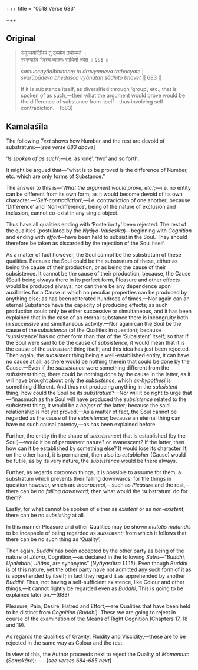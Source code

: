+++
title = "0518 Verse 683"

+++
## Original 
>
> समुच्चयादिभिन्नं तु द्रव्यमेव तथोच्यते ।  
> स्वरूपादेव भेदश्च व्याहतः साधितो भवेत् ॥ ६८३ ॥ 
>
> *samuccayādibhinnaṃ tu dravyameva tathocyate* \|  
> *svarūpādeva bhedaśca vyāhataḥ sādhito bhavet* \|\| 683 \|\| 
>
> If it is substance itself, as diversified through ‘group’, etc., that is spoken of as such,—then what the argument would prove would be the difference of substance from itself—thus involving self-contradiction.—(683)



## Kamalaśīla

The following *Text* shows how Number and the rest are devoid of substratum:—[*see verse 683 above*]

‘*Is spoken of as such*’;—i.e. as ‘one’, ‘two’ and so forth.

It might be argued that—“what is to be proved is the difference of Number, etc. which are only forms of Substance.”

The answer to this is—‘*What the argument would prove, etc*.’;—i.e. no entity can be different from its own form; as it would become devoid of its own character.—‘*Self-contradiction*’,—i.e. contradiction of one another; because ‘Difference’ and ‘Non-difference’, being of the nature of exclusion and inclusion, cannot co-exist in any single object.

Thus have all qualities ending with ‘Posteriority’ been rejected. The rest of the qualities (postulated by the *Nyāya-Vaiśeṣika*)—beginning with *Cognition* and ending with *effort*—have been held to subsist in the Soul. They should therefore be taken as discarded by the rejection of the Soul itself.

As a matter of fact however, the Soul cannot be the substratum of these qualities. Because the Soul could be the substratum of these, either as being the cause of their production, or as being the cause of their subsistence. It cannot be the cause of their production, because, the Cause (Soul) being always there in its perfect form, Pleasure and other effects would be produced always; nor can there be any dependence upon auxiliaries for a Cause in which no peculiar properties can be produced by anything else; as has been reiterated hundreds of times.—Nor again can an eternal Substance have the capacity of producing effects; as such production could only be either successive or simultaneous, and it has been explained that in the case of an eternal substance there is incongruity both in successive and simultaneous activity.—Nor again can the Soul be the cause of the *subsistence* (of the Qualities in question); because ‘subsistence’ has no other form than that of the ‘Subsistent’ itself; so that if the Soul were said to be the cause of *subsistence*, it would mean that it is the cause of the *subsistent* thing itself; and this idea has just been rejected. Then again, the *subsistent* thing being a well-established entity, it can have no cause at all; as there would be nothing therein that could be done by the Cause.—Even if the *subsistence* were something different from the *subsistent* thing, there could be nothing done by the cause in the latter, as it will have brought about only the *subsistence*, which *ex-hypothesi* is something different. And thus not producing anything in the *subsistent* thing, how could the Soul be its *substratum*?—Nor will it be right to urge that—“inasmuch as the Soul will have produced the *subsistence* related to the *subsistent* thing, it would be a *helper* of the latter; because the said relationship is not yet proved.—As a matter of fact, the Soul cannot be regarded as the cause of the *subsistence*; because an eternal thing can have no such causal potency,—as has been explained before.

Further, the entity (in the shape of *subsistence*) that is established (by the Soul)—would it be of permanent nature? or evanescent? If the latter, then how can it be established by something else? It would lose its character. If, on the other hand, it is permanent, then also its *establisher* (Cause) would be futile; as by its very nature, the *subsistence* would be there always.

Further, as regards *corporeal* things, it is possible to assume for them, a substratum which prevents their falling downwards; for the things in question however, which are *incorporeal*,—such as *Pleasure* and the rest,—there can be no *falling downward*; then what would the ‘substratum’ do for them?

Lastly, for what cannot be spoken of either as *existent* or as *non-existent*, there can be no *subsisting* at all.

In this manner Pleasure and other Qualities may be shown *mutatis mutandis* to be incapable of being regarded as *subsistent*; from which it follows that there can be no such thing as ‘Quality’,

Then again, *Buddhi* has beén accepted by the other party as being of the nature of *Jñāna*, Cognition,—as declared in the following *Sutra*—“*Buddhi*, *Upalabdhi*, *Jñāna*, are synonyms” (*Nyāyasūtra* 1.1.15). Even though *Buddhi* is of this nature, yet the other party have not admitted any such form of it as is apprehended by itself; in fact they regard it as apprehended by another *Buddhi*. Thus, not having a self-sufficient existence, like Colour and other things,—it cannot rightly be regarded even as *Buddhi*, This is going to be explained later on.—(683)

Pleasure, Pain, Desire, Hatred and Effort,—are Qualities that have been held to be distinct from *Cognition (Buddhi*). These we are going to reject in course of the examination of the Means of Right Cognition (Chapters 17, 18 and 19).

As regards the Qualities of Gravity, Fluidity and Viscidity,—these are to be rejected in the same way as Colour and the rest.

In view of this, the Author proceeds next to reject the Quality of *Momentum* (*Saṃskāra*):——[*see verses 684-685 next*]



